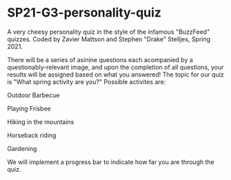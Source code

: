 # SP21-G3-personality-quiz

A very cheesy personality quiz in the style of the infamous "BuzzFeed" quizzes.
Coded by Zavier Mattson and Stephen "Drake" Stelljes, Spring 2021.

There will be a series of asinine questions each acompanied by a questionably-relevant image, and upon the completion of all questions, your results will be assigned based on
what you answered! The topic for our quiz is "What spring activity are you?" Possible activites are:

Outdoor Barbecue

Playing Frisbee

Hiking in the mountains

Horseback riding

Gardening

We will implement a progress bar to indicate how far you are through the quiz.

